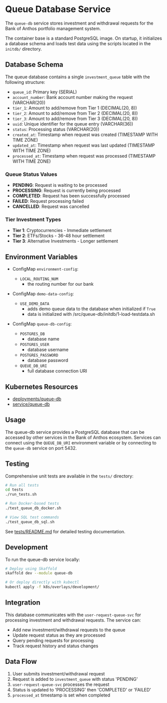 # Queue Database Service

The `queue-db` service stores investment and withdrawal requests for the Bank of Anthos portfolio management system.

The container base is a standard PostgreSQL image. On startup, it initializes
a database schema and loads test data using the scripts located in the `initdb/`
directory.

## Database Schema

The queue database contains a single `investment_queue` table with the following structure:

- `queue_id`: Primary key (SERIAL)
- `account_number`: Bank account number making the request (VARCHAR(20))
- `tier_1`: Amount to add/remove from Tier 1 (DECIMAL(20, 8))
- `tier_2`: Amount to add/remove from Tier 2 (DECIMAL(20, 8))
- `tier_3`: Amount to add/remove from Tier 3 (DECIMAL(20, 8))
- `uuid`: Unique identifier for the queue entry (VARCHAR(36))
- `status`: Processing status (VARCHAR(20))
- `created_at`: Timestamp when request was created (TIMESTAMP WITH TIME ZONE)
- `updated_at`: Timestamp when request was last updated (TIMESTAMP WITH TIME ZONE)
- `processed_at`: Timestamp when request was processed (TIMESTAMP WITH TIME ZONE)

### Queue Status Values

- **PENDING**: Request is waiting to be processed
- **PROCESSING**: Request is currently being processed
- **COMPLETED**: Request has been successfully processed
- **FAILED**: Request processing failed
- **CANCELLED**: Request was cancelled

### Tier Investment Types

- **Tier 1**: Cryptocurrencies - Immediate settlement
- **Tier 2**: ETFs/Stocks - 36-48 hour settlement
- **Tier 3**: Alternative Investments - Longer settlement

## Environment Variables

- ConfigMap `environment-config`:
  - `LOCAL_ROUTING_NUM`
    - the routing number for our bank

- ConfigMap `demo-data-config`:
  - `USE_DEMO_DATA`
    - adds demo queue data to the database when initialized if `True`
    - data is initialized with /src/queue-db/initdb/1-load-testdata.sh

- ConfigMap `queue-db-config`:
  - `POSTGRES_DB`
    - database name
  - `POSTGRES_USER`
    - database username
  - `POSTGRES_PASSWORD`
    - database password
  - `QUEUE_DB_URI`
    - full database connection URI

## Kubernetes Resources

- [deployments/queue-db](/kubernetes-manifests/queue-db.yaml)
- [service/queue-db](/kubernetes-manifests/queue-db.yaml)

## Usage

The queue-db service provides a PostgreSQL database that can be accessed by other services
in the Bank of Anthos ecosystem. Services can connect using the `QUEUE_DB_URI` environment
variable or by connecting to the `queue-db` service on port 5432.

## Testing

Comprehensive unit tests are available in the `tests/` directory:

```bash
# Run all tests
cd tests
./run_tests.sh

# Run Docker-based tests
./test_queue_db_docker.sh

# View SQL test commands
./test_queue_db_sql.sh
```

See [tests/README.md](tests/README.md) for detailed testing documentation.

## Development

To run the queue-db service locally:

```bash
# Deploy using Skaffold
skaffold dev --module queue-db

# Or deploy directly with kubectl
kubectl apply -f k8s/overlays/development/
```

## Integration

This database communicates with the `user-request-queue-svc` for processing
investment and withdrawal requests. The service can:

- Add new investment/withdrawal requests to the queue
- Update request status as they are processed
- Query pending requests for processing
- Track request history and status changes

## Data Flow

1. User submits investment/withdrawal request
2. Request is added to `investment_queue` with status 'PENDING'
3. `user-request-queue-svc` processes the request
4. Status is updated to 'PROCESSING' then 'COMPLETED' or 'FAILED'
5. `processed_at` timestamp is set when completed

